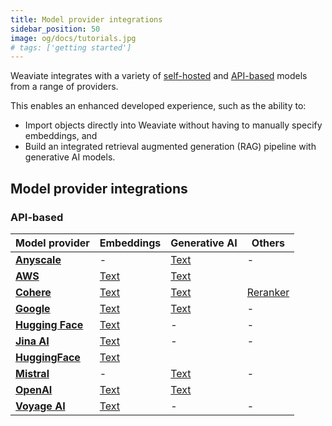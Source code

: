 ```yaml
---
title: Model provider integrations
sidebar_position: 50
image: og/docs/tutorials.jpg
# tags: ['getting started']
---
```


Weaviate integrates with a variety of [self-hosted](#self-hosted) and [API-based](#api-based) models from a range of providers.

This enables an enhanced developed experience, such as the ability to:
- Import objects directly into Weaviate without having to manually specify embeddings, and
- Build an integrated retrieval augmented generation (RAG) pipeline with generative AI models.

## Model provider integrations

### API-based

| Model provider | Embeddings | Generative AI | Others |
| --- | --- | --- | --- |
| **[Anyscale](./anyscale/index.md)** | - | [Text](./anyscale/generative.md) | - |
| **[AWS](./aws/index.md)** | [Text](./aws/embeddings.md) | [Text](./aws/generative.md) |
| **[Cohere](./cohere/index.md)** | [Text](./cohere/embeddings.md) | [Text](./cohere/generative.md) | [Reranker](./cohere/reranker.md) |
| **[Google](./google/index.md)** | [Text](./google/embeddings.md) | [Text](./google/generative.md) | - |
| **[Hugging Face](./huggingface/index.md)** | [Text](./huggingface/embeddings.md) | - | - |
| **[Jina AI](./jinaai/index.md)** | [Text](./jinaai/embeddings.md) | - | - |
| **[HuggingFace](./huggingface/index.md)** | [Text](./openai/embeddings.md) |  |
| **[Mistral](./mistral/index.md)** | - | [Text](./mistral/generative.md) | - |
| **[OpenAI](./openai/index.md)** | [Text](./openai/embeddings.md) | [Text](./openai/generative.md) |
| **[Voyage AI](./voyageai/index.md)** | [Text](./voyageai/embeddings.md) | - | - |
